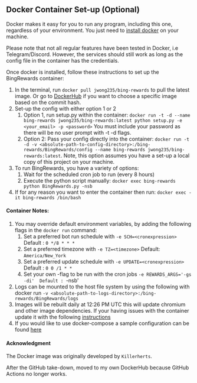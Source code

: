 ## Docker Container Set-up (Optional)

Docker makes it easy for you to run any program, including this one, regardless of your environment. You just need to [install docker](https://docs.docker.com/get-docker/) on your machine. 

Please note that not all regular features have been tested in Docker, i.e Telegram/Discord. However, the services should still work as long as the config file in the container has the credentials.

Once docker is installed, follow these instructions to set up the BingRewards container:

1. In the terminal, run `docker pull jwong235/bing-rewards` to pull the latest image. Or go to [DockerHub](https://hub.docker.com/repository/docker/jwong235/bing-rewards/general) if you want to choose a specific image based on the commit hash.
2. Set-up the config with either option 1 or 2 
	 1. Option 1, run setup.py within the container: `docker run -t -d --name bing-rewards jwong235/bing-rewards:latest python setup.py -e <your_email> -p <password>`  You must include your password as there will be no user prompt with -t -d flags.
	 2. Option 2: Pass your config directly into the container: `docker run -t -d -v <absolute-path-to-config-directory>:/bing-rewards/BingRewards/config --name bing-rewards jwong235/bing-rewards:latest`. Note, this option assumes you have a set-up a local copy of this project on your machine.
3. To run BingRewards, you have a variety of options:
	1. Wait for the scheduled cron job to run (every 8 hours)
	2. Execute the python script manually: `docker exec bing-rewards python BingRewards.py -nsb`
3. If for any reason you want to enter the container then run: `docker exec -it bing-rewards /bin/bash`

#### Container Notes: 
1. You may override default environment variables, by adding the following flags in the `docker run` command:
	1. Set a preferred bot run schedule with 
	`-e SCH=<cronexpression>` Default : `0 */8 * * *`
	2. Set a preferred timezone with 
	`-e TZ=<timezone>` Default: `America/New_York`
	3. Set a preferred update schedule with 
	`-e UPDATE=<cronexpression>` Default : `0 0 /1 * *`
	3. Set your own -flag to be run with the cron jobs
	`-e REWARDS_ARGS='-gs -di'  Default : `-nsb'
4. Logs can be mounted to the host file system by using the following with docker run
 `-v <absolute-path-to-logs-directory>:/bing-rewards/BingRewards/logs`
5. Images will be rebuilt daily at 12:26 PM UTC this will update chromium and other image dependencies. If your having issues with the container update it with the following [instructions](https://stackoverflow.com/a/26833005)
6. If you would like to use docker-compose a sample configuration can be found [here](https://github.com/jjjchens235/bing-rewards/blob/master/compose.yaml)

#### Acknowledgment
The Docker image was originally developed by `Killerherts`.

After the GitHub take-down, moved to my own DockerHub because GitHub Actions no longer works.
